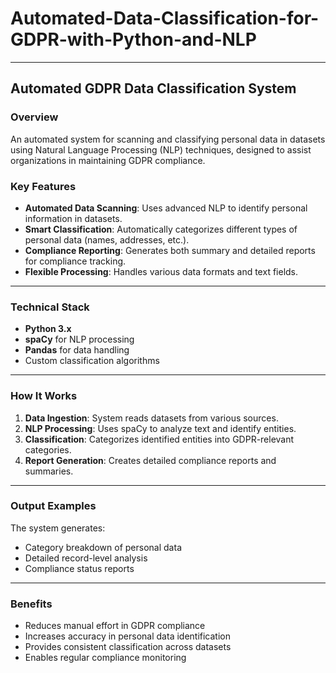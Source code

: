 # Automated-Data-Classification-for-GDPR-with-Python-and-NLP

---

## Automated GDPR Data Classification System

### Overview
An automated system for scanning and classifying personal data in datasets using Natural Language Processing (NLP) techniques, designed to assist organizations in maintaining GDPR compliance.

### Key Features
- **Automated Data Scanning**: Uses advanced NLP to identify personal information in datasets.
- **Smart Classification**: Automatically categorizes different types of personal data (names, addresses, etc.).
- **Compliance Reporting**: Generates both summary and detailed reports for compliance tracking.
- **Flexible Processing**: Handles various data formats and text fields.

---

### Technical Stack
- **Python 3.x**
- **spaCy** for NLP processing
- **Pandas** for data handling
- Custom classification algorithms

---

### How It Works
1. **Data Ingestion**: System reads datasets from various sources.
2. **NLP Processing**: Uses spaCy to analyze text and identify entities.
3. **Classification**: Categorizes identified entities into GDPR-relevant categories.
4. **Report Generation**: Creates detailed compliance reports and summaries.

---

### Output Examples
The system generates:
- Category breakdown of personal data
- Detailed record-level analysis
- Compliance status reports

---

### Benefits
- Reduces manual effort in GDPR compliance
- Increases accuracy in personal data identification
- Provides consistent classification across datasets
- Enables regular compliance monitoring
